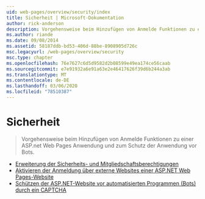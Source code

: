 ```yaml
---
uid: web-pages/overview/security/index
title: Sicherheit | Microsoft-Dokumentation
author: rick-anderson
description: Vorgehensweise beim Hinzufügen von Anmelde Funktionen zu einer ASP.net Web Pages Anwendung und zum Schutz der Anwendung vor Bots.
ms.author: riande
ms.date: 09/08/2014
ms.assetid: 58187ddb-bd53-406d-88be-8908905d726c
msc.legacyurl: /web-pages/overview/security
msc.type: chapter
ms.openlocfilehash: 76e7627c6d5d9582d2b08599e49ea174ce56caab
ms.sourcegitcommit: e7e91932a6e91a63e2e46417626f39d6b244a3ab
ms.translationtype: MT
ms.contentlocale: de-DE
ms.lasthandoff: 03/06/2020
ms.locfileid: "78510387"
---
```

# <a name="security"></a>Sicherheit

> Vorgehensweise beim Hinzufügen von Anmelde Funktionen zu einer ASP.net Web Pages Anwendung und zum Schutz der Anwendung vor Bots.

- [Erweiterung der Sicherheits- und Mitgliedschaftsberechtigungen](16-adding-security-and-membership.md)
- [Aktivieren der Anmeldung über externe Websites einer ASP.NET Web Pages-Website](enabling-login-from-external-sites-in-an-aspnet-web-pages-site.md)
- [Schützen der ASP.NET-Website vor automatisierten Programmen (Bots) durch ein CAPTCHA](using-a-catpcha-to-prevent-automated-programs-bots-from-using-your-aspnet-web-site.md)
